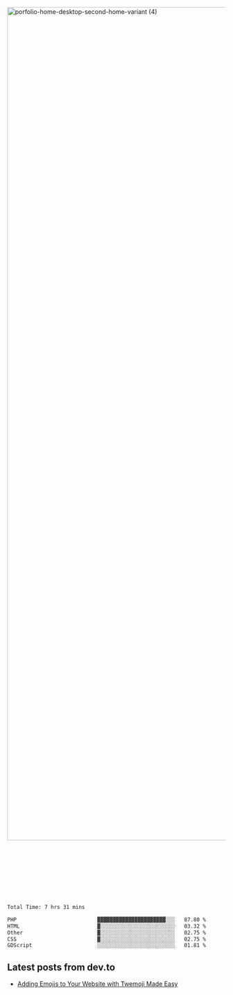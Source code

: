 <img width="1920" alt="porfolio-home-desktop-second-home-variant (4)" src="https://user-images.githubusercontent.com/44812120/231556360-1ee1d327-1a45-4bda-a93d-dd32a34149e4.png">
 
 
 
 
 
 <br><br><br><br><br><br><br>
<!--START_SECTION:waka-->

```txt
Total Time: 7 hrs 31 mins

PHP                          ▓▓▓▓▓▓▓▓▓▓▓▓▓▓▓▓▓▓▓▓▓▓░░░   87.80 %
HTML                         ▓░░░░░░░░░░░░░░░░░░░░░░░░   03.32 %
Other                        ▓░░░░░░░░░░░░░░░░░░░░░░░░   02.75 %
CSS                          ▓░░░░░░░░░░░░░░░░░░░░░░░░   02.75 %
GDScript                     ░░░░░░░░░░░░░░░░░░░░░░░░░   01.81 %
```

<!--END_SECTION:waka-->

## Latest posts from dev.to
<!-- MEDIUM-STORY-LIST:START -->
- [Adding Emojis to Your Website with Twemoji Made Easy](https://dev.to/danielsebesta/adding-emojis-to-your-website-with-twemoji-made-easy-mc8)
<!-- MEDIUM-STORY-LIST:END -->

